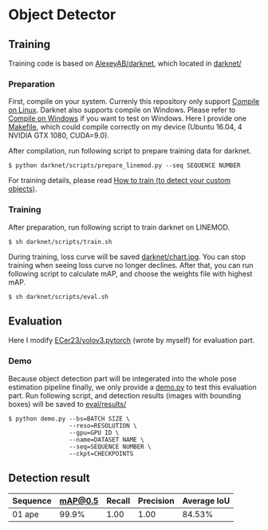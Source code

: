 # Object Detector

## Training

Training code is based on [AlexeyAB/darknet](https://github.com/AlexeyAB/darknet), which located in [darknet/](darknet)

### Preparation

First, compile on your system. Currenly this repository only support [Compile on Linux](https://github.com/AlexeyAB/darknet#how-to-compile-on-linux). Darknet also supports compile on Windows. Please refer to [Compile on Windows](https://github.com/AlexeyAB/darknet#how-to-compile-on-windows) if you want to test on Windows. Here I provide one [Makefile](darknet/Makefile), which could compile correctly on my device (Ubuntu 16.04, 4 NVIDIA GTX 1080, CUDA=9.0).

After compilation, run following script to prepare training data for darknet.

```
$ python darknet/scripts/prepare_linemod.py --seq SEQUENCE NUMBER
```

For training details, please read [How to train (to detect your custom objects)](https://github.com/AlexeyAB/darknet#how-to-train-to-detect-your-custom-objects).

### Training

After preparation, run following script to train darknet on LINEMOD.

```
$ sh darknet/scripts/train.sh
```

During training, loss curve will be saved [darknet/chart.jpg](darknet/chart.jpg). You can stop training when seeing loss curve no longer declines. After that, you can run following script to calculate mAP, and choose the weights file with highest mAP.

```
$ sh darknet/scripts/eval.sh
```

## Evaluation

Here I modify [ECer23/yolov3.pytorch](https://github.com/ECer23/yolov3.pytorch) (wrote by myself) for evaluation part.

### Demo

Because object detection part will be integerated into the whole pose estimation pipeline finally, we only provide a [demo.py](/demo.py) to test this evaluation part. Run following script, and detection results (images with bounding boxes) will be saved to [eval/results/](eval/results)

```
$ python demo.py --bs=BATCH SIZE \
                 --reso=RESOLUTION \
                 --gpu=GPU ID \
                 --name=DATASET NAME \
                 --seq=SEQUENCE NUMBER \
                 --ckpt=CHECKPOINTS
```

## Detection result

| Sequence | mAP@0.5 | Recall | Precision | Average IoU |
| -------- | ------- | ------ | --------- | ----------- |
| 01 ape   | 99.9%   | 1.00   | 1.00      | 84.53%      |

